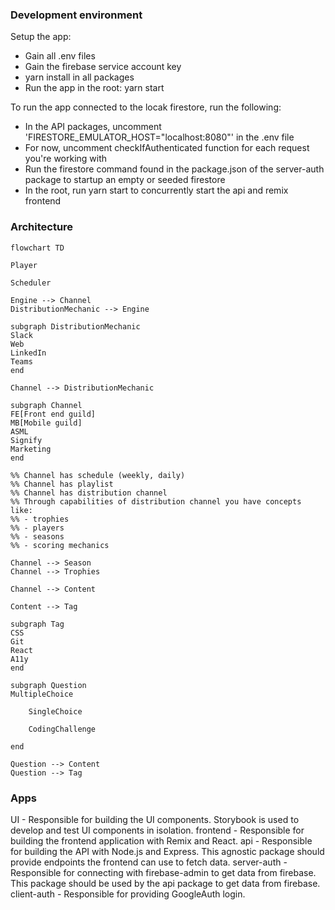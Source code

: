 ### Development environment

Setup the app:

-   Gain all .env files
-   Gain the firebase service account key
-   yarn install in all packages
-   Run the app in the root: yarn start

To run the app connected to the locak firestore, run the following:

-   In the API packages, uncomment 'FIRESTORE_EMULATOR_HOST="localhost:8080"' in the .env file
-   For now, uncomment checkIfAuthenticated function for each request you're working with
-   Run the firestore command found in the package.json of the server-auth package to startup an empty or seeded firestore
-   In the root, run yarn start to concurrently start the api and remix frontend

### Architecture

```mermaid
flowchart TD

Player

Scheduler

Engine --> Channel
DistributionMechanic --> Engine

subgraph DistributionMechanic
Slack
Web
LinkedIn
Teams
end

Channel --> DistributionMechanic

subgraph Channel
FE[Front end guild]
MB[Mobile guild]
ASML
Signify
Marketing
end

%% Channel has schedule (weekly, daily)
%% Channel has playlist
%% Channel has distribution channel
%% Through capabilities of distribution channel you have concepts like:
%% - trophies
%% - players
%% - seasons
%% - scoring mechanics

Channel --> Season
Channel --> Trophies

Channel --> Content

Content --> Tag

subgraph Tag
CSS
Git
React
A11y
end

subgraph Question
MultipleChoice

    SingleChoice

    CodingChallenge

end

Question --> Content
Question --> Tag
```

### Apps

UI - Responsible for building the UI components. Storybook is used to develop and test UI components in isolation.
frontend - Responsible for building the frontend application with Remix and React.
api - Responsible for building the API with Node.js and Express. This agnostic package should provide endpoints the frontend can use to fetch data.
server-auth - Responsible for connecting with firebase-admin to get data from firebase. This package should be used by the api package to get data from firebase.
client-auth - Responsible for providing GoogleAuth login.
